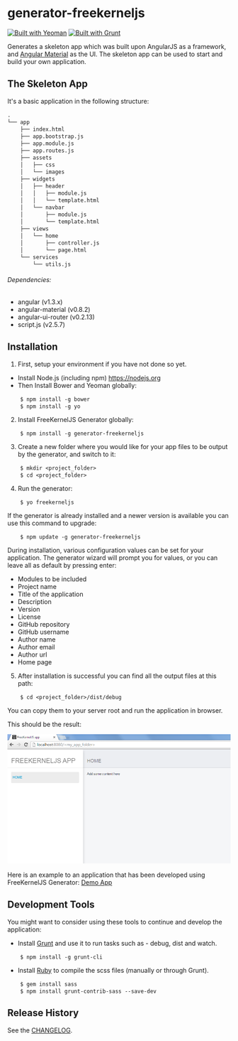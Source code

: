 # generator-freekerneljs

[![Built with Yeoman](http://pixel-cookers.github.io/built-with-badges/yeoman/yeoman-long.png)](http://yeoman.io/)
[![Built with Grunt](https://cdn.gruntjs.com/builtwith.png)](http://gruntjs.com/)

Generates a skeleton app which was built upon AngularJS as a framework, and <a href="https://material.angularjs.org/">Angular Material</a> as the UI.
The skeleton app can be used to start and build your own application.


The Skeleton App
----------------
It's a basic application in the following structure:

```
.
└── app
    ├── index.html
    ├── app.bootstrap.js
    ├── app.module.js
    ├── app.routes.js
    ├── assets
    │   ├── css
    │   └── images
    ├── widgets
    │   ├── header
    │   │   ├── module.js
    │   │   └── template.html
    │   └── navbar
    │       ├── module.js
    │       └── template.html
    ├── views
    │   └── home
    │       ├── controller.js
    │       └── page.html
    └── services
        └── utils.js
```
###### Dependencies:
- angular (v1.3.x)
- angular-material (v0.8.2)
- angular-ui-router (v0.2.13)
- script.js (v2.5.7)


Installation
------------

1) First, setup your environment if you have not done so yet.
- Install Node.js (including npm) <https://nodejs.org> 
- Then Install Bower and Yeoman globally:
``` 
    $ npm install -g bower
    $ npm install -g yo
```


2) Install FreeKernelJS Generator globally: 
``` 
    $ npm install -g generator-freekerneljs 
```

3) Create a new folder where you would like for your app files to be output by the generator, and switch to it:
```
    $ mkdir <project_folder>
    $ cd <project_folder>
```


4) Run the generator:
``` 
    $ yo freekerneljs 
```
If the generator is already installed and a newer version is available you can use this command to upgrade:
``` 
    $ npm update -g generator-freekerneljs 
```
During installation, various configuration values can be set for your application. 
The generator wizard will prompt you for values, or you can leave all as default by pressing enter:
- Modules to be included
- Project name
- Title of the application
- Description
- Version
- License
- GitHub repository
- GitHub username
- Author name
- Author email
- Author url
- Home page


5) After installation is successful you can find all the output files at this path:
``` 
    $ cd <project_folder>/dist/debug
```
You can copy them to your server root and run the application in browser.

This should be the result:


<img src="docs/images/Clipboard01.png">

Here is an example to an application that has been developed using FreeKernelJS Generator:
<a href="https://github.com/FreeKernelJS/demos/tree/master/freekerneljs-demo-app">Demo App</a>


Development Tools
-----------------
You might want to consider using these tools to continue and develop the application:
- Install <a href="http://gruntjs.com/">Grunt</a> and use it to run tasks such as - debug, dist and watch.
``` 
    $ npm install -g grunt-cli
```
- Install <a href="https://www.ruby-lang.org/en/">Ruby</a> to compile the scss files (manually or through Grunt). 
``` 
    $ gem install sass
    $ npm install grunt-contrib-sass --save-dev
```


Release History
----------------
See the [CHANGELOG](CHANGELOG.md).
